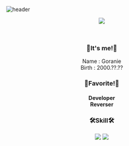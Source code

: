 
![header](https://capsule-render.vercel.app/api?type=Waving&color=00000000&height=300&section=header&text=G0r4ni8's%20Git&fontSize=70)
<p align="center"> 
  <img src="https://github-readme-stats.vercel.app/api?username=kigma00&theme=dark&show_icons=true"/></a>
</p>
<br/>

<h3 align="center">👋It's me!👋</h3>
<p align="center">
  <a>Name : Goranie</a><br/>
  <a>Birth : 2000.??.??</a><br/>  
  <a>
</p>

<h3 align="center">👋Favorite!👋</h3>
<h4 align="center">
  <a>Developer</a><br/>
  <a>Reverser</a>
</h4>

<h3 align="center">🛠️Skill🛠️</h3>
<h4 align="center">
  <img src="https://img.shields.io/badge/C-A8B9CC?style=for-the-badge&logo=C&logoColor=white">
  <img src="https://img.shields.io/badge/C++-00599C?style=for-the-badge&logo=C++&logoColor=white">
</h4>
 <br/>
 
